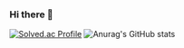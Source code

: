 ### Hi there 👋

<!--
**mok-03/mok-03** is a ✨ _special_ ✨ repository because its `README.md` (this file) appears on your GitHub profile.

Here are some ideas to get you started:

- 🔭 I’m currently working on ...
- 🌱 I’m currently learning ...
- 👯 I’m looking to collaborate on ...
- 🤔 I’m looking for help with ...
- 💬 Ask me about ...
- 📫 How to reach me: ...
- 😄 Pronouns: ...
- ⚡ Fun fact: ...
-->
[![Solved.ac Profile](http://mazassumnida.wtf/api/v2/generate_badge?boj=tmdgns8470)](https://solved.ac/tmdgns8470/)
![Anurag's GitHub stats](https://github-readme-stats.vercel.app/api?username=mok-03&show_icons=true&theme=radical)
